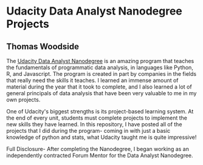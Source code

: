 # Udacity Data Analyst Nanodegree Projects

## Thomas Woodside

The [Udacity Data Analyst Nanodegree](https://github.com/user/repo/blob/branch/other_file.md) is an amazing program that
teaches the fundamentals of programmatic data analysis, in languages like Python, R, and Javascript. The program is 
created in part by companies in the fields that really need the skills it teaches. I learned an immense amount of 
material during the year that it took to complete, and I also learned a lot of general principals of data analysis that
have been very valuable to me in my own projects. 

One of Udacity's biggest strengths is its project-based learning system. At the end of every unit, students must 
complete projects to implement the new skills they have learned. In this repository, I have posted all of the projects
that I did during the program- coming in with just a basic knowledge of python and stats, what Udacity taught me is 
quite impressive!

Full Disclosure- After completing the Nanodegree, I began working as an independently contracted Forum Mentor for the 
Data Analyst Nanodegree.
